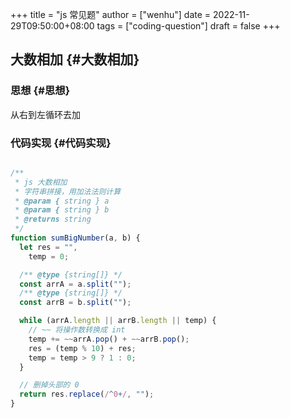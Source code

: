 +++
title = "js 常见题"
author = ["wenhu"]
date = 2022-11-29T09:50:00+08:00
tags = ["coding-question"]
draft = false
+++

## 大数相加 {#大数相加}


### 思想 {#思想}

从右到左循环去加


### 代码实现 {#代码实现}

```js

/**
 * js 大数相加
 * 字符串拼接，用加法法则计算
 * @param { string } a
 * @param { string } b
 * @returns string
 */
function sumBigNumber(a, b) {
  let res = "",
    temp = 0;

  /** @type {string[]} */
  const arrA = a.split("");
  /** @type {string[]} */
  const arrB = b.split("");

  while (arrA.length || arrB.length || temp) {
    // ~~ 将操作数转换成 int
    temp += ~~arrA.pop() + ~~arrB.pop();
    res = (temp % 10) + res;
    temp = temp > 9 ? 1 : 0;
  }

  // 删掉头部的 0
  return res.replace(/^0+/, "");
}

```
